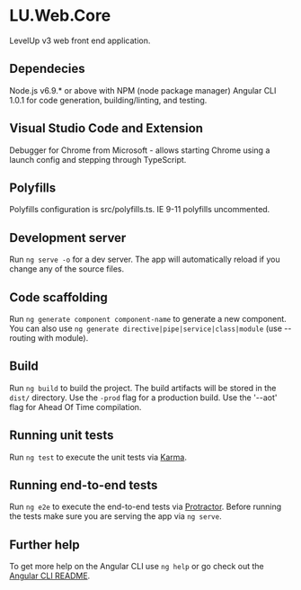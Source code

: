 # LU.Web.Core
LevelUp v3 web front end application.

## Dependecies

Node.js v6.9.* or above with NPM (node package manager)
Angular CLI 1.0.1 for code generation, building/linting, and testing. 

## Visual Studio Code and Extension

Debugger for Chrome from Microsoft - allows starting Chrome using a launch config and stepping through TypeScript.

## Polyfills

Polyfills configuration is src/polyfills.ts. 
IE 9-11 polyfills uncommented.

## Development server

Run `ng serve -o` for a dev server. The app will automatically reload if you change any of the source files. 

## Code scaffolding

Run `ng generate component component-name` to generate a new component. You can also use `ng generate directive|pipe|service|class|module` (use --routing with module).

## Build

Run `ng build` to build the project. The build artifacts will be stored in the `dist/` directory. 
Use the `-prod` flag for a production build.
Use the '--aot' flag for Ahead Of Time compilation.

## Running unit tests

Run `ng test` to execute the unit tests via [Karma](https://karma-runner.github.io).

## Running end-to-end tests

Run `ng e2e` to execute the end-to-end tests via [Protractor](http://www.protractortest.org/).
Before running the tests make sure you are serving the app via `ng serve`.

## Further help

To get more help on the Angular CLI use `ng help` or go check out the [Angular CLI README](https://github.com/angular/angular-cli/blob/master/README.md).

